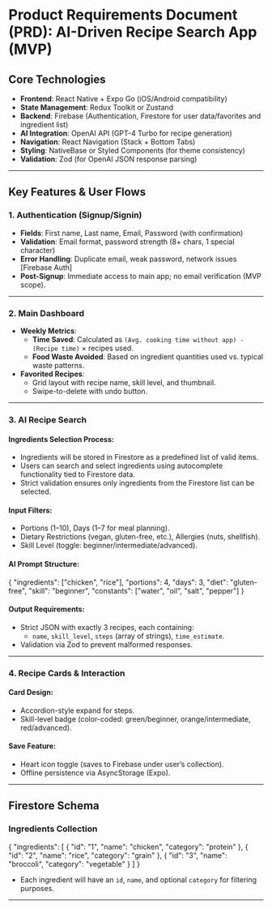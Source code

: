 # Product Requirements Document (PRD): AI-Driven Recipe Search App (MVP)

## Core Technologies
- **Frontend**: React Native + Expo Go (iOS/Android compatibility)  
- **State Management**: Redux Toolkit or Zustand  
- **Backend**: Firebase (Authentication, Firestore for user data/favorites and ingredient list)  
- **AI Integration**: OpenAI API (GPT-4 Turbo for recipe generation)  
- **Navigation**: React Navigation (Stack + Bottom Tabs)  
- **Styling**: NativeBase or Styled Components (for theme consistency)  
- **Validation**: Zod (for OpenAI JSON response parsing)  

---

## Key Features & User Flows

### 1. Authentication (Signup/Signin)
- **Fields**: First name, Last name, Email, Password (with confirmation)  
- **Validation**: Email format, password strength (8+ chars, 1 special character)  
- **Error Handling**: Duplicate email, weak password, network issues [Firebase Auth]  
- **Post-Signup**: Immediate access to main app; no email verification (MVP scope).  

---

### 2. Main Dashboard
- **Weekly Metrics**:  
  - **Time Saved**: Calculated as `(Avg. cooking time without app) - (Recipe time)` × recipes used.  
  - **Food Waste Avoided**: Based on ingredient quantities used vs. typical waste patterns.  
- **Favorited Recipes**:  
  - Grid layout with recipe name, skill level, and thumbnail.  
  - Swipe-to-delete with undo button.  

---

### 3. AI Recipe Search
#### Ingredients Selection Process:
- Ingredients will be stored in Firestore as a predefined list of valid items.  
- Users can search and select ingredients using autocomplete functionality tied to Firestore data.  
- Strict validation ensures only ingredients from the Firestore list can be selected.

#### Input Filters:
- Portions (1–10), Days (1–7 for meal planning).  
- Dietary Restrictions (vegan, gluten-free, etc.), Allergies (nuts, shellfish).  
- Skill Level (toggle: beginner/intermediate/advanced).  

#### AI Prompt Structure:

{
"ingredients": ["chicken", "rice"],
"portions": 4,
"days": 3,
"diet": "gluten-free",
"skill": "beginner",
"constants": ["water", "oil", "salt", "pepper"]
}

#### Output Requirements:
- Strict JSON with exactly 3 recipes, each containing:
  - `name`, `skill_level`, `steps` (array of strings), `time_estimate`.  
- Validation via Zod to prevent malformed responses.

---

### 4. Recipe Cards & Interaction
#### Card Design:
- Accordion-style expand for steps.  
- Skill-level badge (color-coded: green/beginner, orange/intermediate, red/advanced).  

#### Save Feature:
- Heart icon toggle (saves to Firebase under user’s collection).  
- Offline persistence via AsyncStorage (Expo).  

---

## Firestore Schema

### Ingredients Collection

{
"ingredients": [
{
"id": "1",
"name": "chicken",
"category": "protein"
},
{
"id": "2",
"name": "rice",
"category": "grain"
},
{
"id": "3",
"name": "broccoli",
"category": "vegetable"
}
]
}
- Each ingredient will have an `id`, `name`, and optional `category` for filtering purposes.

---

